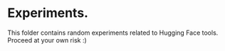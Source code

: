 # Experiments.

This folder contains random experiments related to Hugging Face tools. Proceed at your own risk :)
